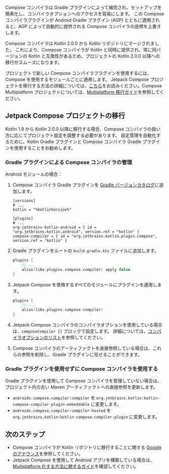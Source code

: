 [//]: # (title: Compose コンパイラの移行ガイド)

Compose コンパイラは Gradle プラグインによって補完され、セットアップを簡素化し、コンパイラオプションへのアクセスを容易にします。
この Compose コンパイラプラグインが Android Gradle プラグイン (AGP) とともに適用されると、AGP によって自動的に提供される Compose コンパイラの座標を上書きします。

Compose コンパイラは Kotlin 2.0.0 から Kotlin リポジトリにマージされました。
これにより、Compose コンパイラが Kotlin と同時に提供され、常に同バージョンの Kotlin と互換性があるため、プロジェクトの Kotlin 2.0.0 以降への移行がスムーズになります。

プロジェクトで新しい Compose コンパイラプラグインを使用するには、Compose を使用するモジュールごとに適用します。
Jetpack Compose プロジェクトを移行する方法の詳細については、[こちら](#migrating-a-jetpack-compose-project)をお読みください。Compose Multiplatform プロジェクトについては、[Multiplatform 移行ガイド](https://www.jetbrains.com/help/kotlin-multiplatform-dev/compose-compiler.html#migrating-a-compose-multiplatform-project)を参照してください。

## Jetpack Compose プロジェクトの移行

Kotlin 1.9 から Kotlin 2.0.0 以降に移行する場合、Compose コンパイラの扱い方に応じてプロジェクト設定を調整する必要があります。
設定管理を自動化するために、Kotlin Gradle プラグインと Compose コンパイラ Gradle プラグインを使用することをお勧めします。

### Gradle プラグインによる Compose コンパイラの管理

Android モジュールの場合：

1.  Compose コンパイラ Gradle プラグインを [Gradle バージョンカタログ](https://docs.gradle.org/current/userguide/platforms.html#sub:conventional-dependencies-toml)に追加します。

    ```
    [versions]
    # ...
    kotlin = "%kotlinVersion%"
    
    [plugins]
    # ...
    org-jetbrains-kotlin-android = { id = "org.jetbrains.kotlin.android", version.ref = "kotlin" }
    compose-compiler = { id = "org.jetbrains.kotlin.plugin.compose", version.ref = "kotlin" }
    ```

2.  Gradle プラグインをルートの `build.gradle.kts` ファイルに追加します。

    ```kotlin
    plugins {
        // ...
        alias(libs.plugins.compose.compiler) apply false
    }
    ```

3.  Jetpack Compose を使用するすべてのモジュールにプラグインを適用します。

    ```kotlin
    plugins {
        // ...
        alias(libs.plugins.compose.compiler)
    }
    ```

4.  Jetpack Compose コンパイラのコンパイラオプションを使用している場合は、`composeCompiler {}` ブロックで設定します。
    詳細については、[コンパイラオプションのリスト](compose-compiler-options.md)を参照してください。

5.  Compose コンパイラのアーティファクトを直接参照している場合は、これらの参照を削除し、Gradle プラグインに任せることができます。

### Gradle プラグインを使用せずに Compose コンパイラを使用する

Gradle プラグインを使用して Compose コンパイラを管理していない場合は、プロジェクト内の古い Maven アーティファクトへの直接参照を更新します。

*   `androidx.compose.compiler:compiler` を `org.jetbrains.kotlin:kotlin-compose-compiler-plugin-embeddable` に変更します。
*   `androidx.compose.compiler:compiler-hosted` を `org.jetbrains.kotlin:kotlin-compose-compiler-plugin` に変更します。

## 次のステップ

*   Compose コンパイラが Kotlin リポジトリに移行することに関する [Google のアナウンス](https://android-developers.googleblog.com/2024/04/jetpack-compose-compiler-moving-to-kotlin-repository.html)を参照してください。
*   Jetpack Compose を使用して Android アプリを構築している場合は、[Multiplatform 化する方法に関するガイド](https://www.jetbrains.com/help/kotlin-multiplatform-dev/multiplatform-integrate-in-existing-app.html)を確認してください。